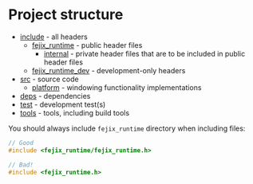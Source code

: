# Project structure

* [include](./include/) - all headers
  * [fejix_runtime](./include/fejix_runtime/) - public header files
    * [internal](./include/fejix_runtime/internal/) - private header files that are to be included in public header files
  * [fejix_runtime_dev](./src/fejix_runtime_dev/) - development-only headers
* [src](./src/) - source code
  * [platform](./src/platform/) - windowing functionality implementations
* [deps](./deps/) - dependencies
* [test](./test/) - development test(s)
* [tools](./tools/) - tools, including build tools

You should always include `fejix_runtime` directory when including files:
```c
// Good
#include <fejix_runtime/fejix_runtime.h>

// Bad!
#include <fejix_runtime.h>
```